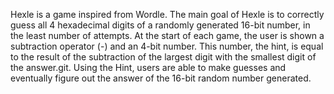 Hexle is a game inspired from Wordle. The main goal of Hexle is to correctly guess all 4 hexadecimal digits of a randomly generated 16-bit number, in the least number of attempts. At the start of each game, the user is shown a subtraction operator (-) and an 4-bit number. This number, the hint, is equal to the result of the subtraction of the largest digit  with the smallest digit of the answer.git. Using the Hint, users are able to make guesses and eventually figure out the answer of the 16-bit random number generated. 